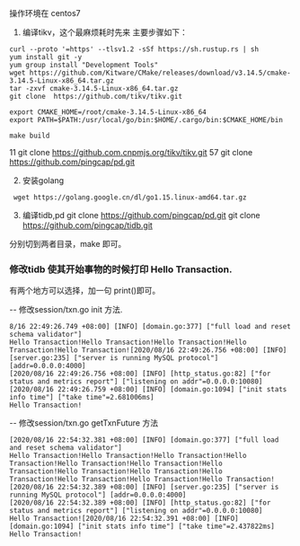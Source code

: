 
操作环境在 centos7 

1. 编译tikv，这个最麻烦耗时先来
主要步骤如下：
 ```
curl --proto '=https' --tlsv1.2 -sSf https://sh.rustup.rs | sh 
yum install git -y
yum group install "Development Tools"
wget https://github.com/Kitware/CMake/releases/download/v3.14.5/cmake-3.14.5-Linux-x86_64.tar.gz
tar -zxvf cmake-3.14.5-Linux-x86_64.tar.gz 
git clone  https://github.com/tikv/tikv.git

export CMAKE_HOME=/root/cmake-3.14.5-Linux-x86_64
export PATH=$PATH:/usr/local/go/bin:$HOME/.cargo/bin:$CMAKE_HOME/bin

make build
```
  11  git clone  https://github.com.cnpmjs.org/tikv/tikv.git
   57  git clone https://github.com/pingcap/pd.git

2. 安装golang
```
 wget https://golang.google.cn/dl/go1.15.linux-amd64.tar.gz
 ```
3. 编译tidb,pd
git clone https://github.com/pingcap/pd.git
git clone https://github.com/pingcap/tidb.git

分别切到两者目录，make 即可。


### 修改tidb 使其开始事物的时候打印 Hello Transaction.
有两个地方可以选择，加一句 print()即可。

-- 修改session/txn.go init 方法.

```
8/16 22:49:26.749 +08:00] [INFO] [domain.go:377] ["full load and reset schema validator"]
Hello Transaction!Hello Transaction!Hello Transaction!Hello Transaction!Hello Transaction![2020/08/16 22:49:26.756 +08:00] [INFO] [server.go:235] ["server is running MySQL protocol"] [addr=0.0.0.0:4000]
[2020/08/16 22:49:26.756 +08:00] [INFO] [http_status.go:82] ["for status and metrics report"] ["listening on addr"=0.0.0.0:10080]
[2020/08/16 22:49:26.759 +08:00] [INFO] [domain.go:1094] ["init stats info time"] ["take time"=2.681006ms]
Hello Transaction!
```



-- 修改session/txn.go getTxnFuture 方法

```
[2020/08/16 22:54:32.381 +08:00] [INFO] [domain.go:377] ["full load and reset schema validator"]
Hello Transaction!Hello Transaction!Hello Transaction!Hello Transaction!Hello Transaction!Hello Transaction!Hello Transaction!Hello Transaction!Hello Transaction!Hello Transaction!Hello Transaction!Hello Transaction!Hello Transaction![2020/08/16 22:54:32.389 +08:00] [INFO] [server.go:235] ["server is running MySQL protocol"] [addr=0.0.0.0:4000]
[2020/08/16 22:54:32.389 +08:00] [INFO] [http_status.go:82] ["for status and metrics report"] ["listening on addr"=0.0.0.0:10080]
Hello Transaction![2020/08/16 22:54:32.391 +08:00] [INFO] [domain.go:1094] ["init stats info time"] ["take time"=2.437822ms]
Hello Transaction!
```

